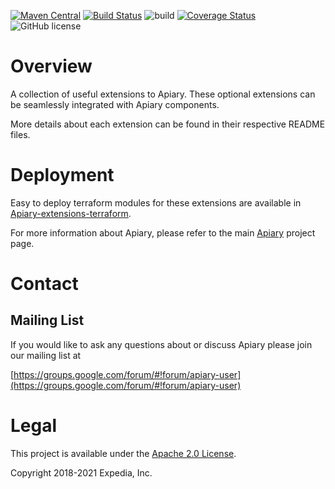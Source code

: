 [![Maven Central](https://maven-badges.herokuapp.com/maven-central/com.expediagroup/apiary-extensions-parent/badge.svg?subject=com.expediagroup:apiary-extensions-parent)](https://maven-badges.herokuapp.com/maven-central/com.expediagroup/apiary-extensions-parent) [![Build Status](https://travis-ci.org/ExpediaGroup/apiary-extensions.svg?branch=master)](https://travis-ci.org/ExpediaGroup/apiary-extensions) ![build](https://github.com/ExpediaGroup/apiary-extensions/workflows/build/badge.svg?event=push) [![Coverage Status](https://coveralls.io/repos/github/ExpediaGroup/apiary-extensions/badge.svg?branch=master)](https://coveralls.io/github/ExpediaGroup/apiary-extensions?branch=master) ![GitHub license](https://img.shields.io/github/license/ExpediaGroup/apiary-extensions.svg)

# Overview

A collection of useful extensions to Apiary. These optional extensions can be seamlessly integrated with Apiary components.

More details about each extension can be found in their respective README files.

# Deployment

Easy to deploy terraform modules for these extensions are available in [Apiary-extensions-terraform](https://github.com/ExpediaGroup/apiary-extensions-terraform).

For more information about Apiary, please refer to the main [Apiary](https://github.com/ExpediaGroup/apiary) project page.

# Contact

## Mailing List
If you would like to ask any questions about or discuss Apiary please join our mailing list at 

  [https://groups.google.com/forum/#!forum/apiary-user](https://groups.google.com/forum/#!forum/apiary-user)

# Legal
This project is available under the [Apache 2.0 License](http://www.apache.org/licenses/LICENSE-2.0.html).

Copyright 2018-2021 Expedia, Inc.
